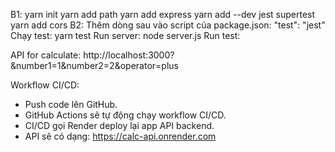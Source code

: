 B1:
yarn init
yarn add path
yarn add express
yarn add --dev jest supertest
yarn add cors
B2:
Thêm dòng sau vào script của package.json: "test": "jest"
Chạy test: yarn test
Run server: node server.js
Run test:

API for calculate: http://localhost:3000?&number1=1&number2=2&operator=plus

Workflow CI/CD:

- Push code lên GitHub.
- GitHub Actions sẽ tự động chạy workflow CI/CD.
- CI/CD gọi Render deploy lại app API backend.
- API sẽ có dạng: https://calc-api.onrender.com
